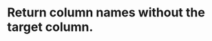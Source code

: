 #  Return column names without the target column.

<api-endpoint openapi-path="../../docs_api_aictron.json" method="GET" endpoint="/get_columns_without_target"/>